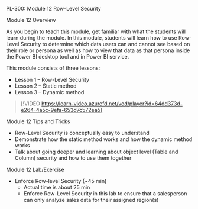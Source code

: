 

PL-300: Module 12 Row-Level Security 

Module 12 Overview 

As you begin to teach this module, get familiar with what the students will learn during the module. In this module, students will learn how to use Row-Level Security to determine which data users can and cannot see based on their role or persona as well as how to view that data as that persona inside the Power BI desktop tool and in Power BI service. 

This module consists of three lessons: 

- Lesson 1 – Row-Level Security 
- Lesson 2 – Static method 
- Lesson 3 – Dynamic method 

> [!VIDEO https://learn-video.azurefd.net/vod/player?id=64dd373d-e264-4a5c-9efa-653d7c572ea5] 

Module 12 Tips and Tricks 

- Row-Level Security is conceptually easy to understand 
- Demonstrate how the static method works and how the dynamic method works 
- Talk about going deeper and learning about object level (Table and Column) security and how to use them together 

Module 12 Lab/Exercise 

- Enforce Row-level Security (~45 min) 
	- Actual time is about 25 min 
	- Enforce Row-Level Security in this lab to ensure that a salesperson can only analyze sales data for their assigned region(s) 

